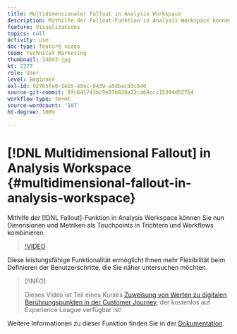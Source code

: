 ```yaml
---
title: Multidimensionaler Fallout in Analysis Workspace
description: Mithilfe der Fallout-Funktion in Analysis Workspace können Sie Dimensionen und Metriken als Touchpoints in Trichtern und Workflows kombinieren.
feature: Visualizations
topics: null
activity: use
doc-type: feature video
team: Technical Marketing
thumbnail: 24043.jpg
kt: 2277
role: User
level: Beginner
exl-id: 927b5fe0-1eb5-404c-8439-a5dbacd3c640
source-git-commit: 8fc641743bc9e07b838a22ca64ccc15344d52764
workflow-type: tm+mt
source-wordcount: '107'
ht-degree: 100%

---
```


# [!DNL Multidimensional Fallout] in Analysis Workspace {#multidimensional-fallout-in-analysis-workspace}

Mithilfe der [!DNL Fallout]-Funktion in Analysis Workspace können Sie nun Dimensionen und Metriken als Touchpoints in Trichtern und Workflows kombinieren.

>[!VIDEO](https://video.tv.adobe.com/v/24043/?quality=12&learn=on)

Diese leistungsfähige Funktionalität ermöglicht Ihnen mehr Flexibilität beim Definieren der Benutzerschritte, die Sie näher untersuchen möchten.

>[!INFO]
>
> Dieses Video ist Teil eines Kurses [Zuweisung von Werten zu digitalen Berührungspunkten in der Customer Journey](https://experienceleague.adobe.com/?recommended=Analytics-U-1-2020.2&amp;lang=de), der kostenlos auf Experience League verfügbar ist!

Weitere Informationen zu dieser Funktion finden Sie in der [Dokumentation](https://experienceleague.adobe.com/docs/analytics/analyze/analysis-workspace/visualizations/fallout/configuring-interdimensional-fallout.html?lang=de).
